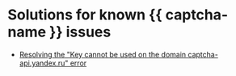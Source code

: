 # Solutions for known {{ captcha-name }} issues

* [Resolving the "Key cannot be used on the domain captcha-api.yandex.ru" error](error-captcha-cannot-be-used-on-domain.md)